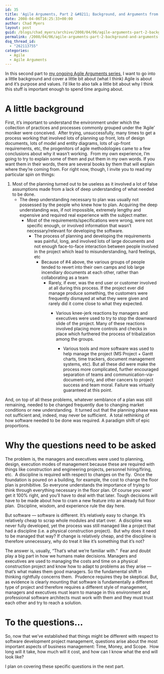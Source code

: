 ```yaml
---
id: 35
title: 'Agile Arguments, Part 2 &#8211; Background, and Arguments from Fear'
date: 2008-04-06T16:25:33+00:00
author: Chad Myers
layout: post
guid: /blogs/chad_myers/archive/2008/04/06/agile-arguments-part-2-background-and-arguments-from-fear.aspx
permalink: /2008/04/06/agile-arguments-part-2-background-and-arguments-from-fear/
dsq_thread_id:
  - "262113755"
categories:
  - Agile
  - Agile Arguments
---
```

In this second part to [my ongoing Agile Arguments series](http://www.lostechies.com/blogs/chad_myers/archive/2008/04/03/agile-arguments-part-1-the-kickoff.aspx), I want to go into a little background and cover a little bit about (what I think) Agile is about and it&#8217;s purpose and values. I&#8217;d like to also talk a little bit about why I think this stuff is important enough to spend time arguing about. 

# A little background

First, it&#8217;s important to understand the environment under which the collection of practices and processes commonly grouped under the &#8216;Agile&#8217; moniker were conceived.&nbsp; After trying, unsuccessfully, many times to get a process working that involved lots of planning up front, lots of design documents, lots of model and entity diagrams, lots of up-front requirements, etc, the progenitors of agile methodologies came to a few conclusions about why it wasn&#8217;t working.&nbsp; From my own experience, I&#8217;m going to try to explain some of them and put them in my own words. If you want them in their words, there are several books by them that will explain where they&#8217;re coming from. For right now, though, I invite you to read my particular spin on things: 

  1. Most of the planning turned out to be useless as it involved a lot of false assumptions made from a lack of deep understanding of what needed to be done. 
      * The deep understanding necessary to plan was usually not possessed by the people who knew how to plan. Acquiring the deep understanding was, if not impossible, extremely lengthy and expensive and required real experience with the subject matter. 
          * Most of the requirements/specifications were wrong, were not specific enough, or involved information that wasn&#8217;t necessary/relevant for developing the software. 
              * The process of planning and developing the requirements was painful, long, and involved lots of large documents and not enough face-to-face interaction between people involved in the project which lead to misunderstanding, hard feelings, etc 
                  * Because of #4 above, the various groups of people tended to revert into their own camps and lob large incendiary documents at each other, rather than collaborating as a team 
                      * Rarely, if ever, was the end user or customer involved at all during this process. If the project ever did manage produce something, the customers were frequently dismayed at what they were given and rarely did it come close to what they expected. 
                          * Various knee-jerk reactions by managers and executives were used to try to stop the downward slide of the project. Many of these reactions involved placing more controls and checks in place which furthered the process of tribalization among the groups. 
                              * Various tools and more software was used to help manage the project (MS Project + Gantt&nbsp; charts, time trackers, document management systems, etc). But all these did were make the process more complicated, further encouraged separation of teams and communication-via-document-only, and other cancers to project success and team moral. Failure was virtually guaranteed at this point.</ol> 
                            And, on top of all these problems, whatever semblance of a plan was still remaining, needed to be changed frequently due to changing market conditions or new understanding.&nbsp; It turned out that the planning phase was not sufficient and, indeed, may never be sufficient.&nbsp; A total rethinking of how software needed to be done was required. A paradigm shift of epic proportions.
                            
                            # Why the questions need to be asked
                            
                            The problem is, the managers and executives were used to planning, design, execution modes of management because these are required with things like construction and engineering projects, personnel hiring/firing, etc.&nbsp; A discipline is required with respect to changes on the fly.&nbsp; Once the foundation is poured on a building, for example, the cost to change the floor plan is prohibitive. So everyone understands the importance of trying to think through everything necessary in the floor plan. Of course you wont&#8217; get it 100% right, and you&#8217;ll have to deal with that later. Tough decisions will have to be made about how to cram a new feature into an already full floor plan.&nbsp; Discipline, wisdom, and experience rule the day here.
                            
                            But software &#8212; software is different. It&#8217;s relatively easy to change. It&#8217;s relatively cheap to scrap whole modules and start over.&nbsp; A discipline was never fully developed, yet the process was still managed like a project that had a discipline (i.e. a physical construction project).&nbsp; But why does it need to be managed that way? If change is relatively cheap, and the discipline is therefore unnecessary, why do treat it like it&#8217;s something that it&#8217;s not? 
                            
                            The answer is, usually, &#8220;That&#8217;s what we&#8217;re familiar with.&#8221;&nbsp; Fear and doubt play a big part in how we humans make decisions. Managers and executives are used to managing the costs and time on a physical construction project and know how to adapt to problems as they arise &#8212; that&#8217;s what makes them good managers. So the fundamental shift in thinking rightfully concerns them.&nbsp; Prudence requires they be skeptical. But, as evidence is clearly mounting that software is fundamentally a different type of project and therefore requires a different style of management, managers and executives must learn to manage in this environment and professional software architects must work with them and they must trust each other and try to reach a solution.
                            
                            # To the questions&#8230;
                            
                            So, now that we&#8217;ve established that things might be different with respect to software development project management, questions arise about the most important aspects of business management: Time, Money, and Scope.&nbsp; How long will it take, how much will it cost, and how can I know what the end will look like?
                            
                            I plan on covering these specific questions in the next part.